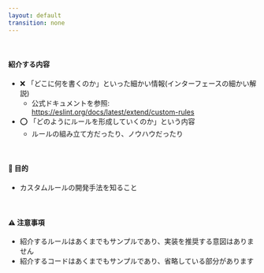 ```yaml
---
layout: default
transition: none
---
```


<section-title title="ESLint カスタムルールの開発" />

<div class="_bullet">

<br />

#### 紹介する内容

* ❌ 「どこに何を書くのか」といった細かい情報(インターフェースの細かい解説)
  * 公式ドキュメントを参照: https://eslint.org/docs/latest/extend/custom-rules
* ⭕️ 「どのようにルールを形成していくのか」という内容
  * ルールの組み立て方だったり、ノウハウだったり

<br />

#### 🎯 目的

- カスタムルールの開発手法を知ること

<br />

#### ⚠️ 注意事項

- 紹介するルールはあくまでもサンプルであり、実装を推奨する意図はありません
- 紹介するコードはあくまでもサンプルであり、省略している部分があります

</div>

<!-- 
はじめに、紹介する内容についてお伝えしたいのですが、実は、ESLint カスタムルールをどのように開発するかというドキュメントが、公式から公開されています

なので、このセッションでは、「カスタムルールを書くためにはどこに何を書くのか」といったインターフェースの細かい解説を行うのではなく、「どのようにルールを形成していくのか」という、ルールの組み立て方やノウハウといったところについてお話しします。  

ちなみに、今回のセッションでは ESLint から提供されるインターフェースの細かい情報は知らなくても大丈夫ですので、そこはご安心ください。  

もし今回のセッションを聞いて、カスタムルールを実装してみたいという思う方がいらっしゃいましたら。どこに何を書くのかといった細かい部分については、是非公式ドキュメント等も参考にしていただけたらと思います。

また、このセッションの目的は、カスタムルールの開発手法を知ることです。  
その上で注意事項として、このセッションで紹介しているルールは、あくまでもサンプルであり、そのルールの実装を推奨するといった意図はありません。

例えば、このセッションでは解説がしやすいという理由で「if 文には必ず Block を使用する」といったルールを取り上げていますが、こちらはカスタムルールを実装せずとも、eslintの`curly`(カーリー)というルールを使用することで適用できたりもします。  

また、このセッションで紹介するコードはあくまでも説明をしやすくするためだったり、理解しやすくするためのサンプルコードであり、あえて省略している部分などがありますのでご了承ください。  

では、実装に進みます。  
-->